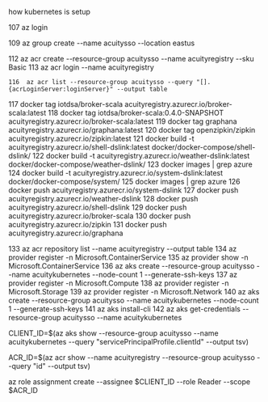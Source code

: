 how kubernetes is setup

  107  az login

  109  az group create --name acuitysso --location eastus

  112  az acr create --resource-group acuitysso --name acuityregistry --sku Basic
  113  az acr login --name acuityregistry

    116  az acr list --resource-group acuitysso --query "[].{acrLoginServer:loginServer}" --output table
  117  docker tag iotdsa/broker-scala acuityregistry.azurecr.io/broker-scala:latest
  118  docker tag iotdsa/broker-scala:0.4.0-SNAPSHOT acuityregistry.azurecr.io/broker-scala:latest
  119  docker tag graphana acuityregistry.azurecr.io/graphana:latest
  120  docker tag openzipkin/zipkin acuityregistry.azurecr.io/zipkin:latest
  121  docker build -t acuityregistry.azurecr.io/shell-dslink:latest docker/docker-compose/shell-dslink/
  122  docker build -t acuityregistry.azurecr.io/weather-dslink:latest docker/docker-compose/weather-dslink/
  123  docker images | grep azure
  124  docker build -t acuityregistry.azurecr.io/system-dslink:latest docker/docker-compose/system/
  125  docker images | grep azure
  126  docker push acuityregistry.azurecr.io/system-dslink
  127  docker push acuityregistry.azurecr.io/weather-dslink
  128  docker push acuityregistry.azurecr.io/shell-dslink
  129  docker push acuityregistry.azurecr.io/broker-scala
  130  docker push acuityregistry.azurecr.io/zipkin
  131  docker push acuityregistry.azurecr.io/graphana



   133  az acr repository list --name acuityregistry --output table
  134  az provider register -n Microsoft.ContainerService
  135  az provider show -n Microsoft.ContainerService
  136  az aks create --resource-group acuitysso --name acuitykubernetes --node-count 1 --generate-ssh-keys
  137  az provider register -n Microsoft.Compute
  138  az provider register -n Microsoft.Storage
  139  az provider register -n Microsoft.Network
  140  az aks create --resource-group acuitysso --name acuitykubernetes --node-count 1 --generate-ssh-keys
  141  az aks install-cli
  142  az aks get-credentials --resource-group acuitysso --name acuitykubernetes




  CLIENT_ID=$(az aks show --resource-group acuitysso --name acuitykubernetes --query "servicePrincipalProfile.clientId" --output tsv)

  ACR_ID=$(az acr show --name acuityregistry --resource-group acuitysso --query "id" --output tsv)

  az role assignment create --assignee $CLIENT_ID --role Reader --scope $ACR_ID
